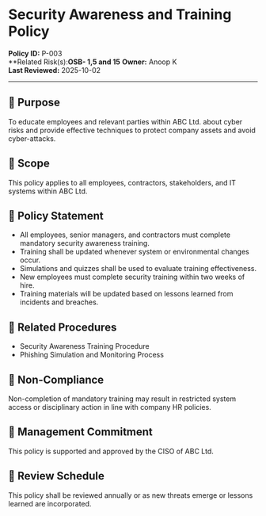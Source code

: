 # Security Awareness and Training Policy  

**Policy ID:** P-003  
**Related Risk(s):**OSB- 1,5 and 15**
**Owner:** Anoop K  
**Last Reviewed:** 2025-10-02  

---

## 📌 Purpose  
To educate employees and relevant parties within ABC Ltd. about cyber risks and provide effective techniques to protect company assets and avoid cyber-attacks.

## 📌 Scope  
This policy applies to all employees, contractors, stakeholders, and IT systems within ABC Ltd.

## 📌 Policy Statement  
- All employees, senior managers, and contractors must complete mandatory security awareness training.  
- Training shall be updated whenever system or environmental changes occur.  
- Simulations and quizzes shall be used to evaluate training effectiveness.  
- New employees must complete security training within two weeks of hire.  
- Training materials will be updated based on lessons learned from incidents and breaches.

## 📌 Related Procedures  
* Security Awareness Training Procedure  
* Phishing Simulation and Monitoring Process  

## 📌 Non-Compliance  
Non-completion of mandatory training may result in restricted system access or disciplinary action in line with company HR policies.

## 📌 Management Commitment  
This policy is supported and approved by the CISO of ABC Ltd.

## 📌 Review Schedule  
This policy shall be reviewed annually or as new threats emerge or lessons learned are incorporated.
